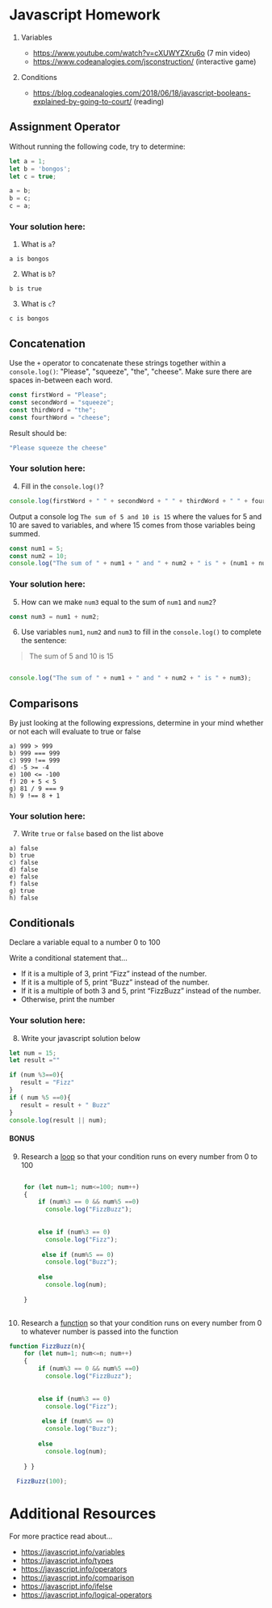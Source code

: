 # Javascript Homework

1.  Variables
    - https://www.youtube.com/watch?v=cXUWYZXru6o (7 min video)
    - https://www.codeanalogies.com/jsconstruction/ (interactive game)

2.  Conditions
    - https://blog.codeanalogies.com/2018/06/18/javascript-booleans-explained-by-going-to-court/ (reading)


## Assignment Operator
Without running the following code, try to determine:

```js
let a = 1;
let b = 'bongos';
let c = true;

a = b;
b = c;
c = a;
```

### Your solution here:
1.  What is `a`?
```
a is bongos
```
2.  What is `b`?
```
b is true
```
3.  What is `c`?
```
c is bongos
```

## Concatenation
Use the `+` operator to concatenate these strings together within a `console.log()`: "Please", "squeeze", "the", "cheese". Make sure there are spaces in-between each word.

```js
const firstWord = "Please";
const secondWord = "squeeze";
const thirdWord = "the";
const fourthWord = "cheese";
```
Result should be:
```js
"Please squeeze the cheese"
```

### Your solution here:
4.  Fill in the `console.log()`?
```js
console.log(firstWord + " " + secondWord + " " + thirdWord + " " + fourthWord);
```

Output a console log `The sum of 5 and 10 is 15` where the values for 5 and 10 are saved to variables, and where 15 comes from those variables being summed.
```js
const num1 = 5;
const num2 = 10;
console.log("The sum of " + num1 + " and " + num2 + " is " + (num1 + num2));

```

### Your solution here:
5.  How can we make `num3` equal to the sum of `num1` and `num2`?
```js
const num3 = num1 + num2;
```
6.  Use variables `num1`, `num2` and `num3` to fill in the `console.log()` to complete the sentence: 

>The sum of 5 and 10 is 15

```js

console.log("The sum of " + num1 + " and " + num2 + " is " + num3);
```

## Comparisons
By just looking at the following expressions, determine in your mind whether or not each will evaluate to true or false
```
a) 999 > 999
b) 999 === 999 
c) 999 !== 999
d) -5 >= -4
e) 100 <= -100
f) 20 + 5 < 5 
g) 81 / 9 === 9
h) 9 !== 8 + 1
```
### Your solution here:
7.  Write `true` or `false` based on the list above
```
a) false
b) true
c) false
d) false
e) false
f) false
g) true
h) false
```

## Conditionals
Declare a variable equal to a number 0 to 100

Write a conditional statement that...
- If it is a multiple of 3, print “Fizz” instead of the number.
- If it is a multiple of 5, print “Buzz” instead of the number.
- If it is a multiple of both 3 and 5, print “FizzBuzz” instead of the number.
- Otherwise, print the number

### Your solution here:
8.  Write your javascript solution below
```js
let num = 15;
let result =""

if (num %3==0){
   result = "Fizz"
}
if ( num %5 ==0){
   result = result + " Buzz"
}
console.log(result || num);
```

#### BONUS
9.  Research a [loop](https://javascript.info/while-for) so that your condition runs on every number from 0 to 100
```js

    for (let num=1; num<=100; num++) 
    { 
        if (num%3 == 0 && num%5 ==0)         
          console.log("FizzBuzz");     
          
        
        else if (num%3 == 0)     
          console.log("Fizz");                
        
         else if (num%5 == 0)                        
          console.log("Buzz");                 
      
        else 
          console.log(num);         
            
    } 
  
```
10.  Research a [function](https://javascript.info/function-basics) so that your condition runs on every number from 0 to whatever number is passed into the function
```js
function FizzBuzz(n){
    for (let num=1; num<=n; num++) 
    { 
        if (num%3 == 0 && num%5 ==0)         
          console.log("FizzBuzz");     
          
        
        else if (num%3 == 0)     
          console.log("Fizz");                
        
         else if (num%5 == 0)                        
          console.log("Buzz");                 
      
        else 
          console.log(num);         
            
    } }
  
  FizzBuzz(100);
```

# Additional Resources
For more practice read about...
- https://javascript.info/variables
- https://javascript.info/types
- https://javascript.info/operators
- https://javascript.info/comparison
- https://javascript.info/ifelse
- https://javascript.info/logical-operators